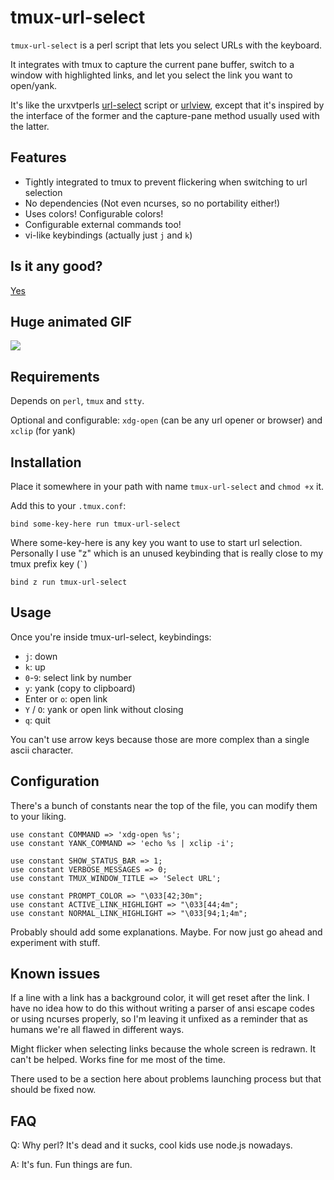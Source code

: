 # tmux-url-select

`tmux-url-select` is a perl script that lets you select URLs with the keyboard.

It integrates with tmux to capture the current pane buffer, switch to a window
with highlighted links, and let you select the link you want to open/yank.

It's like the urxvtperls [url-select][1] script or [urlview][2], except that
it's inspired by the interface of the former and the capture-pane method
usually used with the latter.

## Features

 * Tightly integrated to tmux to prevent flickering when switching to url
   selection
 * No dependencies (Not even ncurses, so no portability either!)
 * Uses colors! Configurable colors!
 * Configurable external commands too!
 * vi-like keybindings (actually just `j` and `k`)

[1]: https://github.com/muennich/urxvt-perls/blob/master/url-select
[2]: http://packages.qa.debian.org/u/urlview.html

## Is it any good?

[Yes][3]

[3]: https://news.ycombinator.com/item?id=3067434

## Huge animated GIF

![](http://dump.dequis.org/e1f1c.gif)

## Requirements

Depends on `perl`, `tmux` and `stty`.

Optional and configurable: `xdg-open` (can be any url opener or browser) and
`xclip` (for yank)

## Installation

Place it somewhere in your path with name `tmux-url-select` and `chmod +x` it.

Add this to your `.tmux.conf`:

    bind some-key-here run tmux-url-select

Where some-key-here is any key you want to use to start url selection.
Personally I use "z" which is an unused keybinding that is really close to my
tmux prefix key (`` ` ``)

    bind z run tmux-url-select

## Usage

Once you're inside tmux-url-select, keybindings:

 * `j`: down
 * `k`: up
 * `0`-`9`: select link by number
 * `y`: yank (copy to clipboard)
 * Enter or `o`: open link
 * `Y` / `O`: yank or open link without closing
 * `q`: quit

You can't use arrow keys because those are more complex than a single ascii
character.

## Configuration

There's a bunch of constants near the top of the file, you can modify them to
your liking.

    use constant COMMAND => 'xdg-open %s';
    use constant YANK_COMMAND => 'echo %s | xclip -i';

    use constant SHOW_STATUS_BAR => 1;
    use constant VERBOSE_MESSAGES => 0;
    use constant TMUX_WINDOW_TITLE => 'Select URL';

    use constant PROMPT_COLOR => "\033[42;30m";
    use constant ACTIVE_LINK_HIGHLIGHT => "\033[44;4m";
    use constant NORMAL_LINK_HIGHLIGHT => "\033[94;1;4m";

Probably should add some explanations. Maybe. For now just go ahead and
experiment with stuff.

## Known issues

If a line with a link has a background color, it will get reset after the link.
I have no idea how to do this without writing a parser of ansi escape codes or
using ncurses properly, so I'm leaving it unfixed as a reminder that as humans
we're all flawed in different ways.

Might flicker when selecting links because the whole screen is redrawn. It can't
be helped. Works fine for me most of the time.

There used to be a section here about problems launching process but that
should be fixed now.

## FAQ

Q: Why perl? It's dead and it sucks, cool kids use node.js nowadays.

A: It's fun. Fun things are fun.
